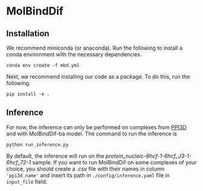 # MolBindDif

## Installation
We recommend miniconda (or anaconda). Run the following to install a conda environment with the necessary dependencies.
```
conda env create -f mbd.yml
```
Next, we recommend installing our code as a package. To do this, run the following.
```
pip install -e .
```
## Inference
For now, the inference can only be performed on complexes from [PPI3D](http://bioinformatics.ibt.lt/ppi3d/) and with MolBindDif-ba model.
The command to run the inference is
```
python run_inference.py
```
By default, the inference will run on the *protein_nucleic-6hcf-1-6hcf_J3-1-6hcf_72-1* sample. If you want to run MolBindDif on some complexes of your choice, you should create a .csv file with their names in column ```'ppi3d_name'``` and insert its path in ```./config/inference.yaml``` file in ```input_file``` field.
